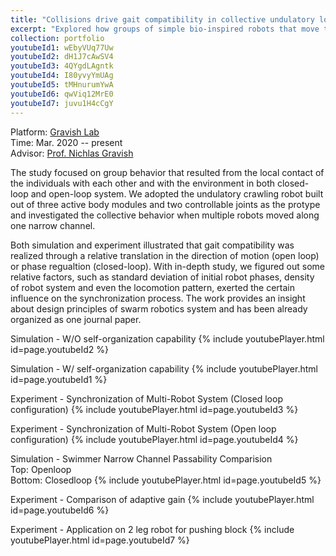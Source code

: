 ```yaml
---
title: "Collisions drive gait compatibility in collective undulatory locomotion"
excerpt: "Explored how groups of simple bio-inspired robots that move through lateral body undulation can locomote in close proximity through either autonomous or non-autonomous actuation. <br/> <img src='https://zhuonan-hao.github.io/Homepage/images/swarm.png'>   <img src='https://zhuonan-hao.github.io/Homepage/images/exp.png'>"
collection: portfolio
youtubeId1: wEbyVUq77Uw
youtubeId2: dH1J7cAwSV4
youtubeId3: 4QYgdLAgntk
youtubeId4: I80yvyYmUAg
youtubeId5: tMHnurumYwA
youtubeId6: qwViq12MrE0
youtubeId7: juvu1H4cCgY
---
```



<i class='fas fa-university'></i> Platform: [Gravish Lab](http://gravishlab.ucsd.edu/)   <br>
<i class='fas fa-calendar-alt'></i> Time: Mar. 2020 -- present   <br>
<i class='fas fa-address-book'></i> Advisor: [Prof. Nichlas Gravish](https://scholar.google.com/citations?user=AEWTj-4AAAAJ&hl=zh-CN)


The study focused on group behavior that resulted from the local contact of the individuals with each other and with the environment in both closed-loop and open-loop system. We adopted the undulatory crawling robot built out of three active body modules and two controllable joints as the protype and investigated the collective behavior when multiple robots moved along one narrow channel. <br/>

Both simulation and experiment illustrated that gait compatibility was realized through a relative translation in the direction of motion (open loop) or phase regualtion (closed-loop). With in-depth study, we figured out some relative factors, such as standard deviation of initial robot phases, density of robot system and even the locomotion pattern, exerted the certain influence on the synchronization process. The work provides an insight about design principles of swarm robotics system and has been already organized as one journal paper.

Simulation - W/O self-organization capability
{% include youtubePlayer.html id=page.youtubeId2 %} <br/>

Simulation - W/ self-organization capability
{% include youtubePlayer.html id=page.youtubeId1 %} <br/>

Experiment - Synchronization of Multi-Robot System (Closed loop configuration)
{% include youtubePlayer.html id=page.youtubeId3 %} <br/>

Experiment - Synchronization of Multi-Robot System (Open loop configuration)
{% include youtubePlayer.html id=page.youtubeId4 %} <br/>

Simulation - Swimmer Narrow Channel Passability Comparision <br/>
Top: Openloop <br/>
Bottom: Closedloop
{% include youtubePlayer.html id=page.youtubeId5 %} <br/>

Experiment - Comparison of adaptive gain 
{% include youtubePlayer.html id=page.youtubeId6 %} <br/>

Experiment - Application on 2 leg robot for pushing block
{% include youtubePlayer.html id=page.youtubeId7 %} <br/>
